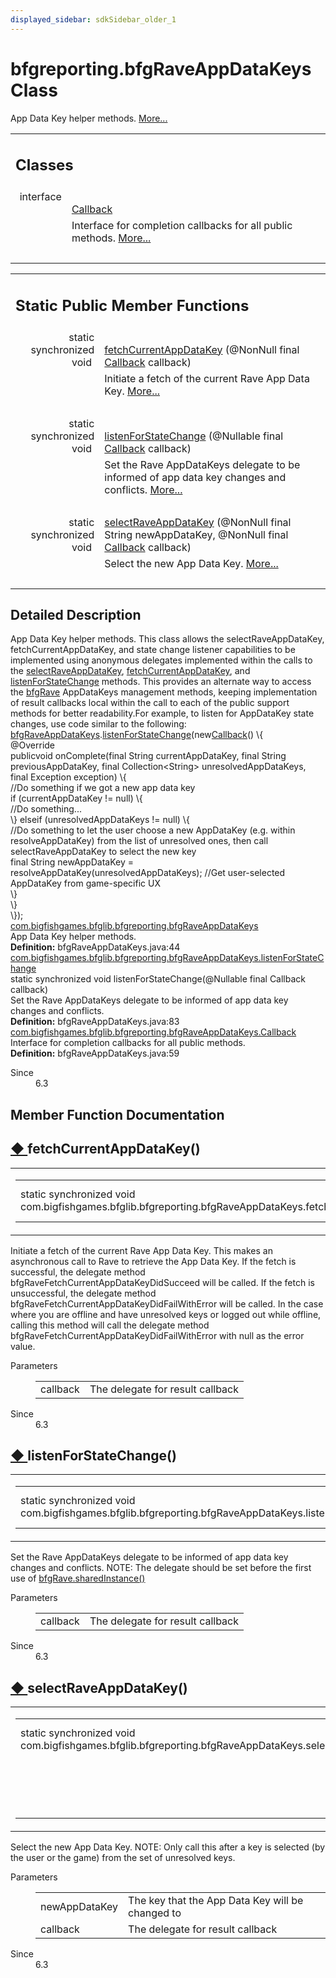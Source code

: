 ```yaml
---
displayed_sidebar: sdkSidebar_older_1
---
```

# bfgreporting.bfgRaveAppDataKeys Class 

<div class="contents">App Data Key helper methods.    <a href="classcom_1_1bigfishgames_1_1bfglib_1_1bfgreporting_1_1bfg_rave_app_data_keys.html#details">More...</a><table class="memberdecls"><tr class="heading"><td colspan="2"><h2 class="groupheader"><a id="nested-classes" name="nested-classes"></a> Classes</h2></td></tr><tr class="memitem:"><td class="memItemLeft" align="right" valign="top">interface &#160;</td><td class="memItemRight" valign="bottom"><a class="el" href="interfacecom_1_1bigfishgames_1_1bfglib_1_1bfgreporting_1_1bfg_rave_app_data_keys_1_1_callback.html">Callback</a></td></tr><tr class="memdesc:"><td class="mdescLeft">&#160;</td><td class="mdescRight">Interface for completion callbacks for all public methods.  <a href="interfacecom_1_1bigfishgames_1_1bfglib_1_1bfgreporting_1_1bfg_rave_app_data_keys_1_1_callback.html#details">More...</a><br /></td></tr><tr class="separator:"><td class="memSeparator" colspan="2">&#160;</td></tr></table><table class="memberdecls"><tr class="heading"><td colspan="2"><h2 class="groupheader"><a id="pub-static-methods" name="pub-static-methods"></a> Static Public Member Functions</h2></td></tr><tr class="memitem:a64841e17ab0b2c586ec32199612ae53c"><td class="memItemLeft" align="right" valign="top">static synchronized void&#160;</td><td class="memItemRight" valign="bottom"><a class="el" href="classcom_1_1bigfishgames_1_1bfglib_1_1bfgreporting_1_1bfg_rave_app_data_keys.html#a64841e17ab0b2c586ec32199612ae53c">fetchCurrentAppDataKey</a> (@NonNull final <a class="el" href="interfacecom_1_1bigfishgames_1_1bfglib_1_1bfgreporting_1_1bfg_rave_app_data_keys_1_1_callback.html">Callback</a> callback)</td></tr><tr class="memdesc:a64841e17ab0b2c586ec32199612ae53c"><td class="mdescLeft">&#160;</td><td class="mdescRight">Initiate a fetch of the current Rave App Data Key.  <a href="classcom_1_1bigfishgames_1_1bfglib_1_1bfgreporting_1_1bfg_rave_app_data_keys.html#a64841e17ab0b2c586ec32199612ae53c">More...</a><br /></td></tr><tr class="separator:a64841e17ab0b2c586ec32199612ae53c"><td class="memSeparator" colspan="2">&#160;</td></tr><tr class="memitem:a48cdbc196c874b00a38170cb1d81a6ce"><td class="memItemLeft" align="right" valign="top">static synchronized void&#160;</td><td class="memItemRight" valign="bottom"><a class="el" href="classcom_1_1bigfishgames_1_1bfglib_1_1bfgreporting_1_1bfg_rave_app_data_keys.html#a48cdbc196c874b00a38170cb1d81a6ce">listenForStateChange</a> (@Nullable final <a class="el" href="interfacecom_1_1bigfishgames_1_1bfglib_1_1bfgreporting_1_1bfg_rave_app_data_keys_1_1_callback.html">Callback</a> callback)</td></tr><tr class="memdesc:a48cdbc196c874b00a38170cb1d81a6ce"><td class="mdescLeft">&#160;</td><td class="mdescRight">Set the Rave AppDataKeys delegate to be informed of app data key changes and conflicts.  <a href="classcom_1_1bigfishgames_1_1bfglib_1_1bfgreporting_1_1bfg_rave_app_data_keys.html#a48cdbc196c874b00a38170cb1d81a6ce">More...</a><br /></td></tr><tr class="separator:a48cdbc196c874b00a38170cb1d81a6ce"><td class="memSeparator" colspan="2">&#160;</td></tr><tr class="memitem:ac41998e5cd5ced4fa526bb6cea10127f"><td class="memItemLeft" align="right" valign="top">static synchronized void&#160;</td><td class="memItemRight" valign="bottom"><a class="el" href="classcom_1_1bigfishgames_1_1bfglib_1_1bfgreporting_1_1bfg_rave_app_data_keys.html#ac41998e5cd5ced4fa526bb6cea10127f">selectRaveAppDataKey</a> (@NonNull final String newAppDataKey, @NonNull final <a class="el" href="interfacecom_1_1bigfishgames_1_1bfglib_1_1bfgreporting_1_1bfg_rave_app_data_keys_1_1_callback.html">Callback</a> callback)</td></tr><tr class="memdesc:ac41998e5cd5ced4fa526bb6cea10127f"><td class="mdescLeft">&#160;</td><td class="mdescRight">Select the new App Data Key.  <a href="classcom_1_1bigfishgames_1_1bfglib_1_1bfgreporting_1_1bfg_rave_app_data_keys.html#ac41998e5cd5ced4fa526bb6cea10127f">More...</a><br /></td></tr><tr class="separator:ac41998e5cd5ced4fa526bb6cea10127f"><td class="memSeparator" colspan="2">&#160;</td></tr></table><a name="details" id="details"></a><h2 class="groupheader">Detailed Description</h2><div class="textblock">App Data Key helper methods. This class allows the selectRaveAppDataKey, fetchCurrentAppDataKey, and state change listener capabilities to be implemented using anonymous delegates implemented within the calls to the <a class="el" href="classcom_1_1bigfishgames_1_1bfglib_1_1bfgreporting_1_1bfg_rave_app_data_keys.html#ac41998e5cd5ced4fa526bb6cea10127f" title="Select the new App Data Key.">selectRaveAppDataKey</a>, <a class="el" href="classcom_1_1bigfishgames_1_1bfglib_1_1bfgreporting_1_1bfg_rave_app_data_keys.html#a64841e17ab0b2c586ec32199612ae53c" title="Initiate a fetch of the current Rave App Data Key.">fetchCurrentAppDataKey</a>, and <a class="el" href="classcom_1_1bigfishgames_1_1bfglib_1_1bfgreporting_1_1bfg_rave_app_data_keys.html#a48cdbc196c874b00a38170cb1d81a6ce" title="Set the Rave AppDataKeys delegate to be informed of app data key changes and conflicts.">listenForStateChange</a> methods. This provides an alternate way to access the <a class="el" href="classcom_1_1bigfishgames_1_1bfglib_1_1bfgreporting_1_1bfg_rave.html" title="Wrapper class for basic Rave functionality.">bfgRave</a> AppDataKeys management methods, keeping implementation of result callbacks local within the call to each of the public support methods for better readability.For example, to listen for AppDataKey state changes, use code similar to the following: <div class="fragment"><div class="line"><a class="code hl_class" href="classcom_1_1bigfishgames_1_1bfglib_1_1bfgreporting_1_1bfg_rave_app_data_keys.html">bfgRaveAppDataKeys</a>.<a class="code hl_function" href="classcom_1_1bigfishgames_1_1bfglib_1_1bfgreporting_1_1bfg_rave_app_data_keys.html#a48cdbc196c874b00a38170cb1d81a6ce">listenForStateChange</a>(<span class="keyword">new</span><a class="code hl_interface" href="interfacecom_1_1bigfishgames_1_1bfglib_1_1bfgreporting_1_1bfg_rave_app_data_keys_1_1_callback.html">Callback</a>() \{</div><div class="line">     @Override</div><div class="line"><span class="keyword">public</span><span class="keywordtype">void</span> onComplete(<span class="keyword">final</span> String currentAppDataKey, <span class="keyword">final</span> String previousAppDataKey, <span class="keyword">final</span> Collection&lt;String&gt; unresolvedAppDataKeys, <span class="keyword">final</span> Exception exception) \{</div><div class="line"><span class="comment">//Do something if we got a new app data key</span></div><div class="line"><span class="keywordflow">if</span> (currentAppDataKey != <span class="keyword">null</span>) \{</div><div class="line"><span class="comment">//Do something...</span></div><div class="line">         \} <span class="keywordflow">else</span><span class="keywordflow">if</span> (unresolvedAppDataKeys != <span class="keyword">null</span>) \{</div><div class="line"><span class="comment">//Do something to let the user choose a new AppDataKey (e.g. within resolveAppDataKey) from the list of unresolved ones, then call selectRaveAppDataKey to select the new key</span></div><div class="line"><span class="keyword">final</span> String newAppDataKey = resolveAppDataKey(unresolvedAppDataKeys);  <span class="comment">//Get user-selected AppDataKey from game-specific UX</span></div><div class="line">         \}</div><div class="line">     \}</div><div class="line"> \});</div><div class="ttc" id="aclasscom_1_1bigfishgames_1_1bfglib_1_1bfgreporting_1_1bfg_rave_app_data_keys_html"><div class="ttname"><a href="classcom_1_1bigfishgames_1_1bfglib_1_1bfgreporting_1_1bfg_rave_app_data_keys.html">com.bigfishgames.bfglib.bfgreporting.bfgRaveAppDataKeys</a></div><div class="ttdoc">App Data Key helper methods.</div><div class="ttdef"><b>Definition:</b> bfgRaveAppDataKeys.java:44</div></div><div class="ttc" id="aclasscom_1_1bigfishgames_1_1bfglib_1_1bfgreporting_1_1bfg_rave_app_data_keys_html_a48cdbc196c874b00a38170cb1d81a6ce"><div class="ttname"><a href="classcom_1_1bigfishgames_1_1bfglib_1_1bfgreporting_1_1bfg_rave_app_data_keys.html#a48cdbc196c874b00a38170cb1d81a6ce">com.bigfishgames.bfglib.bfgreporting.bfgRaveAppDataKeys.listenForStateChange</a></div><div class="ttdeci">static synchronized void listenForStateChange(@Nullable final Callback callback)</div><div class="ttdoc">Set the Rave AppDataKeys delegate to be informed of app data key changes and conflicts.</div><div class="ttdef"><b>Definition:</b> bfgRaveAppDataKeys.java:83</div></div><div class="ttc" id="ainterfacecom_1_1bigfishgames_1_1bfglib_1_1bfgreporting_1_1bfg_rave_app_data_keys_1_1_callback_html"><div class="ttname"><a href="interfacecom_1_1bigfishgames_1_1bfglib_1_1bfgreporting_1_1bfg_rave_app_data_keys_1_1_callback.html">com.bigfishgames.bfglib.bfgreporting.bfgRaveAppDataKeys.Callback</a></div><div class="ttdoc">Interface for completion callbacks for all public methods.</div><div class="ttdef"><b>Definition:</b> bfgRaveAppDataKeys.java:59</div></div></div><dl class="section since"><dt>Since</dt><dd>6.3 </dd></dl></div><h2 class="groupheader">Member Function Documentation</h2><a id="a64841e17ab0b2c586ec32199612ae53c" name="a64841e17ab0b2c586ec32199612ae53c"></a><h2 class="memtitle"><span class="permalink"><a href="#a64841e17ab0b2c586ec32199612ae53c">&#9670;&nbsp;</a></span>fetchCurrentAppDataKey()</h2><div class="memitem"><div class="memproto"><table class="mlabels"><tr><td class="mlabels-left"><table class="memname"><tr><td class="memname">static synchronized void com.bigfishgames.bfglib.bfgreporting.bfgRaveAppDataKeys.fetchCurrentAppDataKey </td><td>(</td><td class="paramtype">@NonNull final <a class="el" href="interfacecom_1_1bigfishgames_1_1bfglib_1_1bfgreporting_1_1bfg_rave_app_data_keys_1_1_callback.html">Callback</a>&#160;</td><td class="paramname"><em>callback</em></td><td>)</td><td></td></tr></table></td><td class="mlabels-right"><span class="mlabels"><span class="mlabel">inline</span><span class="mlabel">static</span></span></td></tr></table></div><div class="memdoc">Initiate a fetch of the current Rave App Data Key. This makes an asynchronous call to Rave to retrieve the App Data Key. If the fetch is successful, the delegate method bfgRaveFetchCurrentAppDataKeyDidSucceed will be called. If the fetch is unsuccessful, the delegate method bfgRaveFetchCurrentAppDataKeyDidFailWithError will be called. In the case where you are offline and have unresolved keys or logged out while offline, calling this method will call the delegate method bfgRaveFetchCurrentAppDataKeyDidFailWithError with null as the error value.<dl class="params"><dt>Parameters</dt><dd><table class="params"><tr><td class="paramname">callback</td><td>The delegate for result callback </td></tr></table></dd></dl><dl class="section since"><dt>Since</dt><dd>6.3 </dd></dl></div></div><a id="a48cdbc196c874b00a38170cb1d81a6ce" name="a48cdbc196c874b00a38170cb1d81a6ce"></a><h2 class="memtitle"><span class="permalink"><a href="#a48cdbc196c874b00a38170cb1d81a6ce">&#9670;&nbsp;</a></span>listenForStateChange()</h2><div class="memitem"><div class="memproto"><table class="mlabels"><tr><td class="mlabels-left"><table class="memname"><tr><td class="memname">static synchronized void com.bigfishgames.bfglib.bfgreporting.bfgRaveAppDataKeys.listenForStateChange </td><td>(</td><td class="paramtype">@Nullable final <a class="el" href="interfacecom_1_1bigfishgames_1_1bfglib_1_1bfgreporting_1_1bfg_rave_app_data_keys_1_1_callback.html">Callback</a>&#160;</td><td class="paramname"><em>callback</em></td><td>)</td><td></td></tr></table></td><td class="mlabels-right"><span class="mlabels"><span class="mlabel">inline</span><span class="mlabel">static</span></span></td></tr></table></div><div class="memdoc">Set the Rave AppDataKeys delegate to be informed of app data key changes and conflicts. NOTE: The delegate should be set before the first use of <a class="el" href="classcom_1_1bigfishgames_1_1bfglib_1_1bfgreporting_1_1bfg_rave.html#a88e9ac65e886e2c80ea004b75ec576ae" title="Get singleton instance of bfgRave.">bfgRave.sharedInstance()</a><dl class="params"><dt>Parameters</dt><dd><table class="params"><tr><td class="paramname">callback</td><td>The delegate for result callback </td></tr></table></dd></dl><dl class="section since"><dt>Since</dt><dd>6.3 </dd></dl></div></div><a id="ac41998e5cd5ced4fa526bb6cea10127f" name="ac41998e5cd5ced4fa526bb6cea10127f"></a><h2 class="memtitle"><span class="permalink"><a href="#ac41998e5cd5ced4fa526bb6cea10127f">&#9670;&nbsp;</a></span>selectRaveAppDataKey()</h2><div class="memitem"><div class="memproto"><table class="mlabels"><tr><td class="mlabels-left"><table class="memname"><tr><td class="memname">static synchronized void com.bigfishgames.bfglib.bfgreporting.bfgRaveAppDataKeys.selectRaveAppDataKey </td><td>(</td><td class="paramtype">@NonNull final String&#160;</td><td class="paramname"><em>newAppDataKey</em>, </td></tr><tr><td class="paramkey"></td><td></td><td class="paramtype">@NonNull final <a class="el" href="interfacecom_1_1bigfishgames_1_1bfglib_1_1bfgreporting_1_1bfg_rave_app_data_keys_1_1_callback.html">Callback</a>&#160;</td><td class="paramname"><em>callback</em>&#160;</td></tr><tr><td></td><td>)</td><td></td><td></td></tr></table></td><td class="mlabels-right"><span class="mlabels"><span class="mlabel">inline</span><span class="mlabel">static</span></span></td></tr></table></div><div class="memdoc">Select the new App Data Key. NOTE: Only call this after a key is selected (by the user or the game) from the set of unresolved keys.<dl class="params"><dt>Parameters</dt><dd><table class="params"><tr><td class="paramname">newAppDataKey</td><td>The key that the App Data Key will be changed to </td></tr><tr><td class="paramname">callback</td><td>The delegate for result callback </td></tr></table></dd></dl><dl class="section since"><dt>Since</dt><dd>6.3 </dd></dl></div></div></div> 
